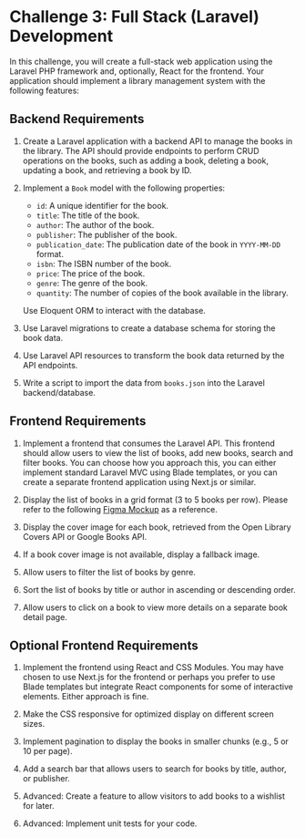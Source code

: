 # Challenge 3: Full Stack (Laravel) Development

In this challenge, you will create a full-stack web application using the Laravel PHP framework and, optionally, React for the frontend. Your application should implement a library management system with the following features:

## Backend Requirements

1. Create a Laravel application with a backend API to manage the books in the library. The API should provide endpoints to perform CRUD operations on the books, such as adding a book, deleting a book, updating a book, and retrieving a book by ID.

2. Implement a `Book` model with the following properties:
    - `id`: A unique identifier for the book.
    - `title`: The title of the book.
    - `author`: The author of the book.
    - `publisher`: The publisher of the book.
    - `publication_date`: The publication date of the book in `YYYY-MM-DD` format.
    - `isbn`: The ISBN number of the book.
    - `price`: The price of the book.
    - `genre`: The genre of the book.
    - `quantity`: The number of copies of the book available in the library.

   Use Eloquent ORM to interact with the database.

3. Use Laravel migrations to create a database schema for storing the book data.

4. Use Laravel API resources to transform the book data returned by the API endpoints.

5. Write a script to import the data from `books.json` into the Laravel backend/database.

## Frontend Requirements

1. Implement a frontend that consumes the Laravel API. This frontend should allow users to view the list of books, add new books, search and filter books. You can choose how you approach this, you can either implement standard Laravel MVC using Blade templates, or you can create a separate frontend application using Next.js or similar.

2. Display the list of books in a grid format (3 to 5 books per row). Please refer to the following [Figma Mockup](https://www.figma.com/file/9jMci6xwgORWWgAEBeXTnl/BookzRUs-Mockup?node-id=0%3A1&t=W4BIRXDOoLRu3oFM-1) as a reference.

3. Display the cover image for each book, retrieved from the Open Library Covers API or Google Books API.

4. If a book cover image is not available, display a fallback image.

5. Allow users to filter the list of books by genre.

6. Sort the list of books by title or author in ascending or descending order.

7. Allow users to click on a book to view more details on a separate book detail page.

## Optional Frontend Requirements

1. Implement the frontend using React and CSS Modules. You may have chosen to use Next.js for the frontend or perhaps you prefer to use Blade templates but integrate React components for some of interactive elements. Either approach is fine.

2. Make the CSS responsive for optimized display on different screen sizes.

3. Implement pagination to display the books in smaller chunks (e.g., 5 or 10 per page).

4. Add a search bar that allows users to search for books by title, author, or publisher.

5. Advanced: Create a feature to allow visitors to add books to a wishlist for later.

6. Advanced: Implement unit tests for your code.
